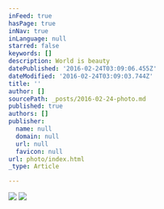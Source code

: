 ```yaml
---
inFeed: true
hasPage: true
inNav: true
inLanguage: null
starred: false
keywords: []
description: World is beauty
datePublished: '2016-02-24T03:09:06.455Z'
dateModified: '2016-02-24T03:09:03.744Z'
title: ''
author: []
sourcePath: _posts/2016-02-24-photo.md
published: true
authors: []
publisher:
  name: null
  domain: null
  url: null
  favicon: null
url: photo/index.html
_type: Article

---
```

![](https://the-grid-user-content.s3-us-west-2.amazonaws.com/53397efc-6067-4cf7-966c-c972a5c557e5.jpg)
![](https://the-grid-user-content.s3-us-west-2.amazonaws.com/334ac225-2d9e-46d3-b60b-198cc8e81c4d.gif)